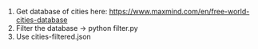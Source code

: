1. Get database of cities here: https://www.maxmind.com/en/free-world-cities-database
2. Filter the database -> python filter.py
3. Use cities-filtered.json


